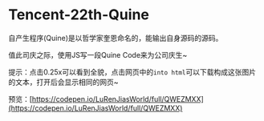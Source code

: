 # Tencent-22th-Quine

自产生程序(Quine)是以哲学家奎恩命名的，能输出自身源码的源码。

值此司庆之际，使用JS写一段Quine Code来为公司庆生~

提示：点击0.25x可以看到全貌，点击网页中的`into html`可以下载构成这张图片的文本，打开后会显示相同的网页~

预览：[https://codepen.io/LuRenJiasWorld/full/QWEZMXX](https://codepen.io/LuRenJiasWorld/full/QWEZMXX)
